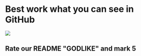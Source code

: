 <h1> Best work what you can see in GitHub</h1>
<img src = "https://avatars.mds.yandex.net/i?id=74cd564889f8495f93aff9bdd5d30c91894032b0-9236004-images-thumbs&n=13"/>
<h2>Rate our README "GODLIKE" and mark 5</h2>
